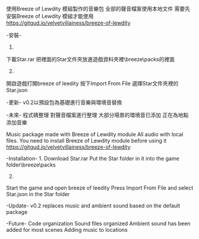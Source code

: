 使用Breeze of Lewdity 模組製作的音樂包
全部的聲音檔案使用本地文件
需要先安裝Breeze of Lewdity 模組才能使用
https://gitgud.io/velvetvillainess/breeze-of-lewdity

-安裝-

1.
下載Star.rar
把裡面的Star文件夾放進遊戲資料夾裡\breeze\packs的裡面

2.
開啟遊戲打開breeze of leedity
按下Import From File 選擇Star文件夾裡的Star.json

-更新-
v0.2以預設包為基礎進行音樂與環境音替換

-未來-
程式碼整理
對聲音檔案進行整理
大部分場景的環境音已添加
正在為地點添加音樂


Music package made with Breeze of Lewdity module
All audio with local files.
You need to install Breeze of Lewdity module before using it
https://gitgud.io/velvetvillainess/breeze-of-lewdity

-Installation-
1.
Download Star.rar
Put the Star folder in it into the game folder\breeze\packs

2.
Start the game and open breeze of leedity
Press Import From File and select Star.json in the Star folder

-Update-
v0.2 replaces music and ambient sound based on the default package

-Future-
Code organization
Sound files organized
Ambient sound has been added for most scenes
Adding music to locations
